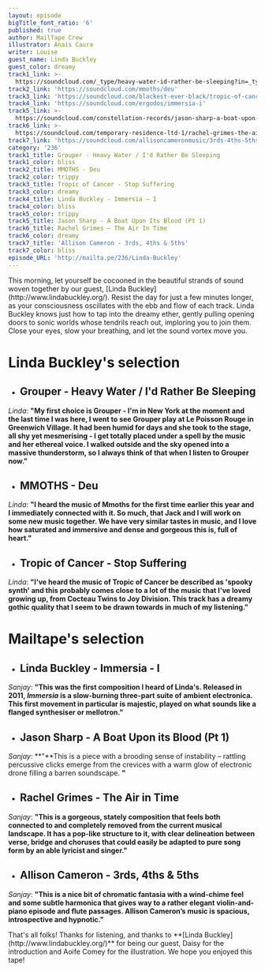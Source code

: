 ```yaml
---
layout: episode
bigTitle_font_ratio: '6'
published: true
author: MailTape Crew
illustrator: Anais Caura
writer: Louise
guest_name: Linda Buckley
guest_color: dreamy
track1_link: >-
  https://soundcloud.com/_type/heavy-water-id-rather-be-sleeping?in=_type/sets/grouper-dragging-a-dead-deer-up-a-hill
track2_link: 'https://soundcloud.com/mmoths/deu'
track3_link: 'https://soundcloud.com/blackest-ever-black/tropic-of-cancer-stop-suffering'
track4_link: 'https://soundcloud.com/ergodos/immersia-i'
track5_link: >-
  https://soundcloud.com/constellation-records/jason-sharp-a-boat-upon-its-blood-pt-1
track6_link: >-
  https://soundcloud.com/temporary-residence-ltd-1/rachel-grimes-the-air-in-time-1
track7_link: 'https://soundcloud.com/allisoncameronmusic/3rds-4ths-5ths'
category: '236'
track1_title: Grouper - Heavy Water / I'd Rather Be Sleeping
track1_color: bliss
track2_title: MMOTHS - Deu
track2_color: trippy
track3_title: Tropic of Cancer - Stop Suffering
track3_color: dreamy
track4_title: Linda Buckley - Immersia – I
track4_color: bliss
track5_color: trippy
track5_title: Jason Sharp - A Boat Upon Its Blood (Pt 1)
track6_title: Rachel Grimes – The Air In Time
track6_color: dreamy
track7_title: 'Allison Cameron - 3rds, 4ths & 5ths'
track7_color: bliss
episode_URL: 'http://mailta.pe/236/Linda-Buckley'
---
```

<p id="introduction">
This morning, let yourself be cocooned in the beautiful strands of sound woven together by our guest, [Linda Buckley](http://www.lindabuckley.org/). Resist the day for just a few minutes longer, as your consciousness oscillates with the ebb and flow of each track. Linda Buckley knows just how to tap into the dreamy ether, gently pulling opening doors to sonic worlds whose tendrils reach out, imploring you to join them. Close your eyes, slow your breathing, and let the sound vortex move you.</p>


# **Linda Buckley's selection**

+ ## Grouper - Heavy Water / I'd Rather Be Sleeping
_Linda_: **"**My first choice is Grouper - I'm in New York at the moment and the last time I was here, I went to see Grouper play at Le Poisson Rouge in Greenwich Village. It had been humid for days and she took to the stage, all shy yet mesmerising - I get totally placed under a spell by the music and her ethereal voice. I walked outside and the sky opened into a massive thunderstorm, so I always think of that when I listen to Grouper now.**"**

+ ## MMOTHS - Deu
_Linda_: **"**I heard the music of Mmoths for the first time earlier this year and I immediately connected with it. So much, that Jack and I will work on some new music together. We have very similar tastes in music, and I love how saturated and immersive and dense and gorgeous this is, full of heart.**"**

+ ## Tropic of Cancer - Stop Suffering 
_Linda_: **"**I've heard the music of Tropic of Cancer be described as 'spooky synth' and this probably comes close to a lot of the music that I've loved growing up, from Cocteau Twins to Joy Division. This track has a dreamy gothic quality that I seem to be drawn towards in much of my listening.**"**

# **Mailtape's selection**

+ ## Linda Buckley - Immersia - I
_Sanjay_: **"**This was the first composition I heard of Linda's. Released in 2011, _Immersia_ is a slow-burning three-part suite of ambient electronica. This first movement in particular is majestic, played on what sounds like a flanged synthesiser or mellotron.**"**

+ ## Jason Sharp - A Boat Upon its Blood (Pt 1)
_Sanjay_: **"**This is a piece with a brooding sense of instability – rattling percussive clicks emerge from the crevices with a warm glow of electronic drone filling a barren soundscape. **"**

+ ## Rachel Grimes - The Air in Time
_Sanjay_: **"**This is a gorgeous, stately composition that feels both connected to and completely removed from the current musical landscape. It has a pop-like structure to it, with clear delineation between verse, bridge and choruses that could easily be adapted to pure song form by an able lyricist and singer.**"**

+ ## Allison Cameron - 3rds, 4ths & 5ths
_Sanjay_: **"**This is a nice bit of chromatic fantasia with a wind-chime feel and some subtle harmonica that gives way to a rather elegant violin-and-piano episode and flute passages. Allison Cameron’s music is spacious, introspective and hypnotic.**"**

<p id="outroduction">That's all folks! Thanks for listening, and thanks to **[Linda Buckley](http://www.lindabuckley.org/)** for being our guest, Daisy for the introduction and Aoife Comey for the illustration. We hope you enjoyed this tape!</p>